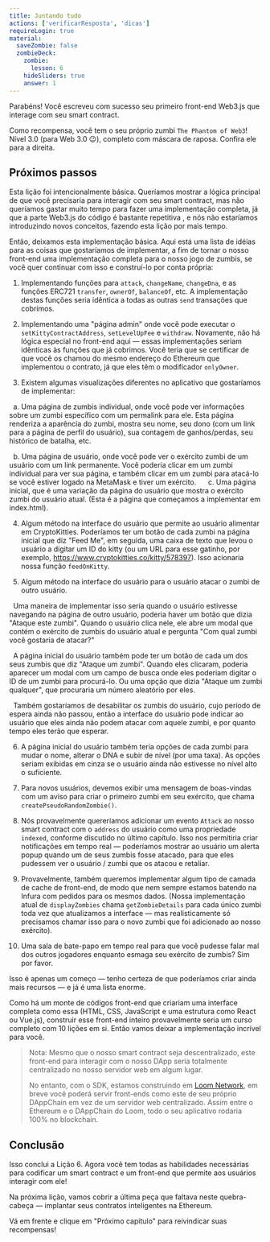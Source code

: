 ```yaml
---
title: Juntando tudo
actions: ['verificarResposta', 'dicas']
requireLogin: true
material:
  saveZombie: false
  zombieDeck:
    zombie:
      lesson: 6
    hideSliders: true
    answer: 1
---
```


Parabéns! Você escreveu com sucesso seu primeiro front-end Web3.js que interage com seu smart contract.

Como recompensa, você tem o seu próprio zumbi `The Phantom of Web3`! Nível 3.0 (para Web 3.0 😉), completo com máscara de raposa. Confira ele para a direita.

## Próximos passos

Esta lição foi intencionalmente básica. Queríamos mostrar a lógica principal de que você precisaria para interagir com seu smart contract, mas não queríamos gastar muito tempo para fazer uma implementação completa, já que a parte Web3.js do código é bastante repetitiva , e nós não estaríamos introduzindo novos conceitos, fazendo esta lição por mais tempo.

Então, deixamos esta implementação básica. Aqui está uma lista de idéias para as coisas que gostaríamos de implementar, a fim de tornar o nosso front-end uma implementação completa para o nosso jogo de zumbis, se você quer continuar com isso e construí-lo por conta própria:

1. Implementando funções para `attack`, `changeName`, `changeDna`, e as funções ERC721 `transfer`, `ownerOf`, `balanceOf`, etc. A implementação destas funções seria idêntica a todas as outras `send` transações que cobrimos.

2. Implementando uma "página admin" onde você pode executar o `setKittyContractAddress`, `setLevelUpFee` e `withdraw`. Novamente, não há lógica especial no front-end aqui — essas implementações seriam idênticas às funções que já cobrimos. Você teria que se certificar de que você os chamou do mesmo endereço do Ethereum que implementou o contrato, já que eles têm o modificador `onlyOwner`.

3. Existem algumas visualizações diferentes no aplicativo que gostaríamos de implementar:

  a. Uma página de zumbis individual, onde você pode ver informações sobre um zumbi específico com um permalink para ele. Esta página renderiza a aparência do zumbi, mostra seu nome, seu dono (com um link para a página de perfil do usuário), sua contagem de ganhos/perdas, seu histórico de batalha, etc.

  b. Uma página de usuário, onde você pode ver o exército zumbi de um usuário com um link permanente. Você poderia clicar em um zumbi individual para ver sua página, e também clicar em um zumbi para atacá-lo se você estiver logado na MetaMask e tiver um exército.
  
  c. Uma página inicial, que é uma variação da página do usuário que mostra o exército zumbi do usuário atual. (Esta é a página que começamos a implementar em index.html).

4. Algum método na interface do usuário que permite ao usuário alimentar em CryptoKitties. Poderíamos ter um botão de cada zumbi na página inicial que diz "Feed Me", em seguida, uma caixa de texto que levou o usuário a digitar um ID do kitty (ou um URL para esse gatinho, por exemplo, <a href="https://www.cryptokitties.co/kitty/578397" target=_blank>https://www.cryptokitties.co/kitty/578397</a>). Isso acionaria nossa função `feedOnKitty`.

5. Algum método na interface do usuário para o usuário atacar o zumbi de outro usuário.

  Uma maneira de implementar isso seria quando o usuário estivesse navegando na página de outro usuário, poderia haver um botão que dizia "Ataque este zumbi". Quando o usuário clica nele, ele abre um modal que contém o exército de zumbis do usuário atual e pergunta "Com qual zumbi você gostaria de atacar?"

  A página inicial do usuário também pode ter um botão de cada um dos seus zumbis que diz "Ataque um zumbi". Quando eles clicaram, poderia aparecer um modal com um campo de busca onde eles poderiam digitar o ID de um zumbi para procurá-lo. Ou uma opção que dizia "Ataque um zumbi qualquer", que procuraria um número aleatório por eles.

  Também gostaríamos de desabilitar os zumbis do usuário, cujo período de espera ainda não passou, então a interface do usuário pode indicar ao usuário que eles ainda não podem atacar com aquele zumbi, e por quanto tempo eles terão que esperar.

6. A página inicial do usuário também teria opções de cada zumbi para mudar o nome, alterar o DNA e subir de nível (por uma taxa). As opções seriam exibidas em cinza se o usuário ainda não estivesse no nível alto o suficiente.

7. Para novos usuários, devemos exibir uma mensagem de boas-vindas com um aviso para criar o primeiro zumbi em seu exército, que chama `createPseudoRandomZombie()`.

8. Nós provavelmente quereríamos adicionar um evento `Attack` ao nosso smart contract com o `address` do usuário como uma propriedade `indexed`, conforme discutido no último capítulo. Isso nos permitiria criar notificações em tempo real — poderíamos mostrar ao usuário um alerta popup quando um de seus zumbis fosse atacado, para que eles pudessem ver o usuário / zumbi que os atacou e retaliar.

9. Provavelmente, também queremos implementar algum tipo de camada de cache de front-end, de modo que nem sempre estamos batendo na Infura com pedidos para os mesmos dados. (Nossa implementação atual de `displayZombies` chama `getZombieDetails` para cada único zumbi toda vez que atualizamos a interface — mas realisticamente só precisamos chamar isso para o novo zumbi que foi adicionado ao nosso exército).

10. Uma sala de bate-papo em tempo real para que você pudesse falar mal dos outros jogadores enquanto esmaga seu exército de zumbis? Sim por favor.

Isso é apenas um começo — tenho certeza de que poderíamos criar ainda mais recursos — e já é uma lista enorme.

Como há um monte de códigos front-end que criariam uma interface completa como essa (HTML, CSS, JavaScript e uma estrutura como React ou Vue.js), construir esse front-end inteiro provavelmente seria um curso completo com 10 lições em si. Então vamos deixar a implementação incrível para você.

> Nota: Mesmo que o nosso smart contract seja descentralizado, este front-end para interagir com o nosso DApp seria totalmente centralizado no nosso servidor web em algum lugar.
>
> No entanto, com o SDK, estamos construindo em <a href="https://medium.com/loom-network/loom-network-is-live-scalable-ethereum-dapps-coming-soon-to-a- dappchain-near-you-29d26da00880 " target=_blank>Loom Network</a>, em breve você poderá servir front-ends como este de seu próprio DAppChain em vez de um servidor web centralizado. Assim entre o Ethereum e o DAppChain do Loom, todo o seu aplicativo rodaria 100% no blockchain.

## Conclusão

Isso conclui a Lição 6. Agora você tem todas as habilidades necessárias para codificar um smart contract e um front-end que permite aos usuários interagir com ele!

Na próxima lição, vamos cobrir a última peça que faltava neste quebra-cabeça — implantar seus contratos inteligentes na Ethereum.

Vá em frente e clique em "Próximo capítulo" para reivindicar suas recompensas!
